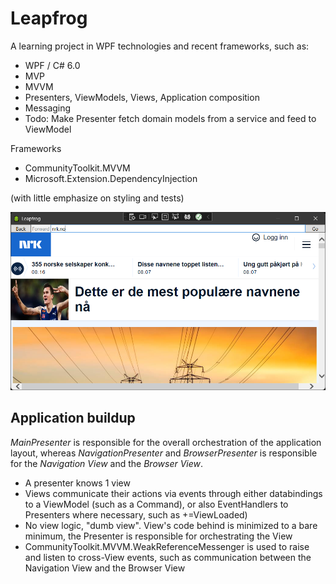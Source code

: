 # Leapfrog

A learning project in WPF technologies and recent frameworks, such as:

- WPF / C# 6.0
- MVP
- MVVM
- Presenters, ViewModels, Views, Application composition
- Messaging
- Todo: Make Presenter fetch domain models from a service and feed to ViewModel

Frameworks
- CommunityToolkit.MVVM
- Microsoft.Extension.DependencyInjection

(with little emphasize on styling and tests)

![GitHub Logo](/leapfrog.png)

## Application buildup

*MainPresenter* is responsible for the overall orchestration of the application layout, whereas *NavigationPresenter* and *BrowserPresenter* is responsible for the *Navigation View* and the *Browser View*.

- A presenter knows 1 view
- Views communicate their actions via events through either databindings to a ViewModel (such as a Command), or also EventHandlers to Presenters where necessary, such as +=ViewLoaded)
- No view logic, "dumb view". View's code behind is minimized to a bare minimum, the Presenter is responsible for orchestrating the View
- CommunityToolkit.MVVM.WeakReferenceMessenger is used to raise and listen to cross-View events, such as communication between the Navigation View and the Browser View
